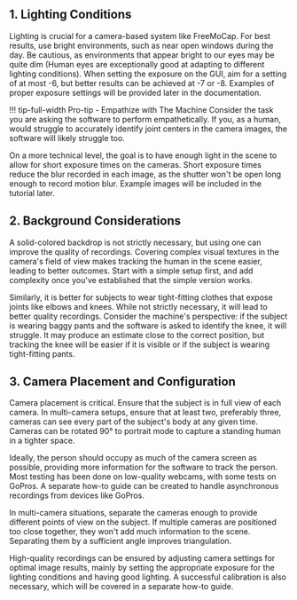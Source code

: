 
## 1. Lighting Conditions

Lighting is crucial for a camera-based system like FreeMoCap. For best results, use bright environments, such as near open windows during the day. Be cautious, as environments that appear bright to our eyes may be quite dim (Human eyes are exceptionally good at adapting to different lighting conditions). When setting the exposure on the GUI, aim for a setting of at most -6, but better results can be achieved at -7 or -8. Examples of proper exposure settings will be provided later in the documentation.

!!! tip-full-width Pro-tip - Empathize with The Machine 
Consider the task you are asking the software to perform empathetically. If you, as a human, would struggle to accurately identify joint centers in the camera images, the software will likely struggle too.

On a more technical level, the goal is to have enough light in the scene to allow for short exposure times on the cameras. Short exposure times reduce the blur recorded in each image, as the shutter won't be open long enough to record motion blur. Example images will be included in the tutorial later.

## 2. Background Considerations

A solid-colored backdrop is not strictly necessary, but using one can improve the quality of recordings. Covering complex visual textures in the camera's field of view makes tracking the human in the scene easier, leading to better outcomes. Start with a simple setup first, and add complexity once you've established that the simple version works.

Similarly, it is better for subjects to wear tight-fitting clothes that expose joints like elbows and knees. While not strictly necessary, it will lead to better quality recordings. Consider the machine's perspective: if the subject is wearing baggy pants and the software is asked to identify the knee, it will struggle. It may produce an estimate close to the correct position, but tracking the knee will be easier if it is visible or if the subject is wearing tight-fitting pants.

## 3. Camera Placement and Configuration

Camera placement is critical. Ensure that the subject is in full view of each camera. In multi-camera setups, ensure that at least two, preferably three, cameras can see every part of the subject's body at any given time. Cameras can be rotated 90° to portrait mode to capture a standing human in a tighter space.

Ideally, the person should occupy as much of the camera screen as possible, providing more information for the software to track the person. Most testing has been done on low-quality webcams, with some tests on GoPros. A separate how-to guide can be created to handle asynchronous recordings from devices like GoPros.

In multi-camera situations, separate the cameras enough to provide different points of view on the subject. If multiple cameras are positioned too close together, they won't add much information to the scene. Separating them by a sufficient angle improves triangulation.

High-quality recordings can be ensured by adjusting camera settings for optimal image results, mainly by setting the appropriate exposure for the lighting conditions and having good lighting. A successful calibration is also necessary, which will be covered in a separate how-to guide.
